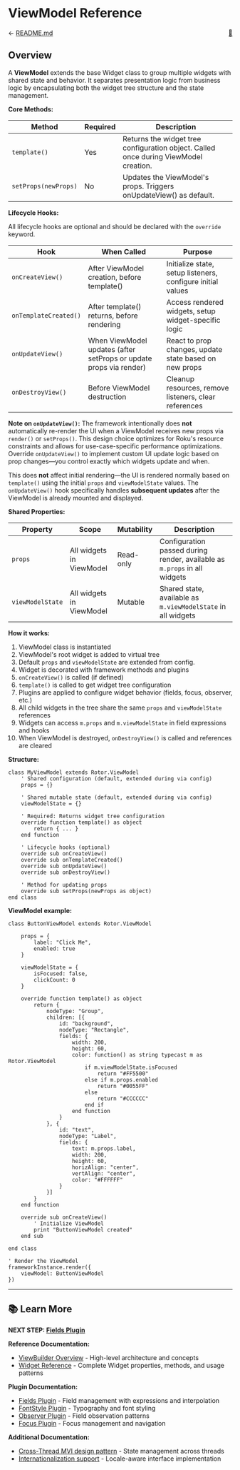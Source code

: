 # ViewModel Reference

<div style="display:flex; justify-content:space-between; align-items:center;">
  <span>← <a href="../README.md#-learn-more">README.md</a></span>
  <span><a href="./ai/view-builder-viewmodel-reference.opt.yaml">🌱</a></span>
</div>

## Overview

A **ViewModel** extends the base Widget class to group multiple widgets with shared state and behavior. It separates presentation logic from business logic by encapsulating both the widget tree structure and the state management.

**Core Methods:**

| Method | Required | Description |
|--------|----------|-------------|
| `template()` | Yes | Returns the widget tree configuration object. Called once during ViewModel creation. |
| `setProps(newProps)` | No | Updates the ViewModel's props. Triggers onUpdateView() as default. |

**Lifecycle Hooks:**

All lifecycle hooks are optional and should be declared with the `override` keyword.

| Hook | When Called | Purpose |
|------|-------------|---------|
| `onCreateView()` | After ViewModel creation, before template() | Initialize state, setup listeners, configure initial values |
| `onTemplateCreated()` | After template() returns, before rendering | Access rendered widgets, setup widget-specific logic |
| `onUpdateView()` | When ViewModel updates (after setProps or update props via render) | React to prop changes, update state based on new props |
| `onDestroyView()` | Before ViewModel destruction | Cleanup resources, remove listeners, clear references |

**Note on `onUpdateView()`:**
The framework intentionally does **not** automatically re-render the UI when a ViewModel receives new props via `render()` or `setProps()`. This design choice optimizes for Roku's resource constraints and allows for use-case-specific performance optimizations. Override `onUpdateView()` to implement custom UI update logic based on prop changes—you control exactly which widgets update and when.

This does **not** affect initial rendering—the UI is rendered normally based on `template()` using the initial `props` and `viewModelState` values. The `onUpdateView()` hook specifically handles **subsequent updates** after the ViewModel is already mounted and displayed.

**Shared Properties:**

| Property | Scope | Mutability | Description |
|----------|-------|------------|-------------|
| `props` | All widgets in ViewModel | Read-only | Configuration passed during render, available as `m.props` in all widgets |
| `viewModelState` | All widgets in ViewModel | Mutable | Shared state, available as `m.viewModelState` in all widgets |

**How it works:**
1. ViewModel class is instantiated
2. ViewModel's root widget is added to virtual tree
3. Default `props` and `viewModelState` are extended from config.
4. Widget is decorated with framework methods and plugins
5. `onCreateView()` is called (if defined)
6. `template()` is called to get widget tree configuration
7. Plugins are applied to configure widget behavior (fields, focus, observer, etc.)
8. All child widgets in the tree share the same `props` and `viewModelState` references
9. Widgets can access `m.props` and `m.viewModelState` in field expressions and hooks
10. When ViewModel is destroyed, `onDestroyView()` is called and references are cleared

**Structure:**

```brightscript
class MyViewModel extends Rotor.ViewModel
    ' Shared configuration (default, extended during via config)
    props = {}

    ' Shared mutable state (default, extended during via config)
    viewModelState = {}

    ' Required: Returns widget tree configuration
    override function template() as object
        return { ... }
    end function

    ' Lifecycle hooks (optional)
    override sub onCreateView()
    override sub onTemplateCreated()
    override sub onUpdateView()
    override sub onDestroyView()

    ' Method for updating props
    override sub setProps(newProps as object)
end class
```


**ViewModel example:**

```brightscript
class ButtonViewModel extends Rotor.ViewModel

    props = {
        label: "Click Me",
        enabled: true
    }

    viewModelState = {
        isFocused: false,
        clickCount: 0
    }

    override function template() as object
        return {
            nodeType: "Group",
            children: [{
                id: "background",
                nodeType: "Rectangle",
                fields: {
                    width: 200,
                    height: 60,
                    color: function() as string typecast m as Rotor.ViewModel
                        if m.viewModelState.isFocused
                            return "#FF5500"
                        else if m.props.enabled
                            return "#0055FF"
                        else
                            return "#CCCCCC"
                        end if
                    end function
                }
            }, {
                id: "text",
                nodeType: "Label",
                fields: {
                    text: m.props.label,
                    width: 200,
                    height: 60,
                    horizAlign: "center",
                    vertAlign: "center",
                    color: "#FFFFFF"
                }
            }]
        }
    end function

    override sub onCreateView()
        ' Initialize ViewModel
        print "ButtonViewModel created"
    end sub

end class

' Render the ViewModel
frameworkInstance.render({
    viewModel: ButtonViewModel
})
```

---

## 📚 Learn More

**NEXT STEP: [Fields Plugin](./view-builder-fields-plugin.md)**

**Reference Documentation:**
- [ViewBuilder Overview](./view-builder-overview.md) - High-level architecture and concepts
- [Widget Reference](./view-builder-widget-reference.md) - Complete Widget properties, methods, and usage patterns

**Plugin Documentation:**
- [Fields Plugin](./view-builder-fields-plugin.md) - Field management with expressions and interpolation
- [FontStyle Plugin](./view-builder-fontstyle-plugin.md) - Typography and font styling
- [Observer Plugin](./view-builder-observer-plugin.md) - Field observation patterns
- [Focus Plugin](./view-builder-focus-plugin.md) - Focus management and navigation

**Additional Documentation:**
- [Cross-Thread MVI design pattern](./cross-thread-mvi.md) - State management across threads
- [Internationalization support](./i18n-support.md) - Locale-aware interface implementation

